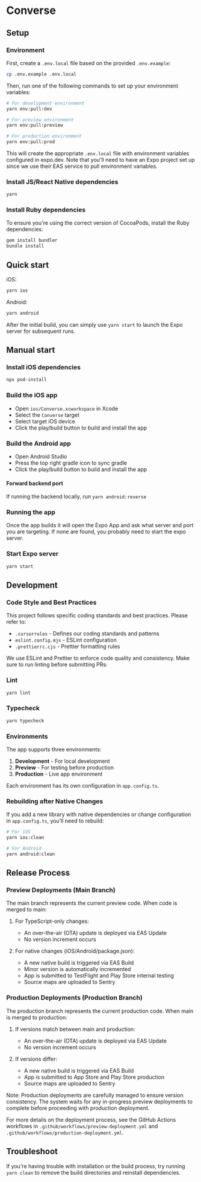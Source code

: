 # Converse

## Setup

### Environment

First, create a `.env.local` file based on the provided `.env.example`:

```sh
cp .env.example .env.local
```

Then, run one of the following commands to set up your environment variables:

```sh
# For development environment
yarn env:pull:dev

# For preview environment
yarn env:pull:preview

# For production environment
yarn env:pull:prod
```

This will create the appropriate `.env.local` file with environment variables configured in expo.dev. Note that you'll need to have an Expo project set up since we use their EAS service to pull environment variables.

### Install JS/React Native dependencies

```sh
yarn
```

### Install Ruby dependencies

To ensure you're using the correct version of CocoaPods, install the Ruby dependencies:

```sh
gem install bundler
bundle install
```

## Quick start

iOS:

```sh
yarn ios
```

Android:

```sh
yarn android
```

After the initial build, you can simply use `yarn start` to launch the Expo server for subsequent runs.

## Manual start

### Install iOS dependencies

```sh
npx pod-install
```

### Build the iOS app

- Open `ios/Converse.xcworkspace` in Xcode
- Select the `Converse` target
- Select target iOS device
- Click the play/build button to build and install the app

### Build the Android app

- Open Android Studio
- Press the top right gradle icon to sync gradle
- Click the play/build button to build and install the app

#### Forward backend port

If running the backend locally, run `yarn android:reverse`

### Running the app

Once the app builds it will open the Expo App and ask what server and port you are targeting. If none are found, you probably need to start the expo server.

### Start Expo server

```sh
yarn start
```

## Development

### Code Style and Best Practices

This project follows specific coding standards and best practices. Please refer to:

- `.cursorrules` - Defines our coding standards and patterns
- `eslint.config.mjs` - ESLint configuration
- `.prettierrc.cjs` - Prettier formatting rules

We use ESLint and Prettier to enforce code quality and consistency. Make sure to run linting before submitting PRs:

### Lint

```sh
yarn lint
```

### Typecheck

```sh
yarn typecheck
```

### Environments

The app supports three environments:

1. **Development** - For local development
2. **Preview** - For testing before production
3. **Production** - Live app environment

Each environment has its own configuration in `app.config.ts`.

### Rebuilding after Native Changes

If you add a new library with native dependencies or change configuration in `app.config.ts`, you'll need to rebuild:

```sh
# For iOS
yarn ios:clean

# For Android
yarn android:clean
```

## Release Process

### Preview Deployments (Main Branch)

The main branch represents the current preview code. When code is merged to main:

1. For TypeScript-only changes:

   - An over-the-air (OTA) update is deployed via EAS Update
   - No version increment occurs

2. For native changes (iOS/Android/package.json):
   - A new native build is triggered via EAS Build
   - Minor version is automatically incremented
   - App is submitted to TestFlight and Play Store internal testing
   - Source maps are uploaded to Sentry

### Production Deployments (Production Branch)

The production branch represents the current production code. When main is merged to production:

1. If versions match between main and production:

   - An over-the-air (OTA) update is deployed via EAS Update
   - No version increment occurs

2. If versions differ:
   - A new native build is triggered via EAS Build
   - App is submitted to App Store and Play Store production
   - Source maps are uploaded to Sentry

Note: Production deployments are carefully managed to ensure version consistency. The system waits for any in-progress preview deployments to complete before proceeding with production deployment.

For more details on the deployment process, see the GitHub Actions workflows in `.github/workflows/preview-deployment.yml` and `.github/workflows/production-deployment.yml`.

## Troubleshoot

If you're having trouble with installation or the build process, try running `yarn clean` to remove the build directories and reinstall dependencies.
